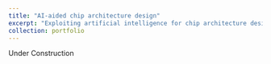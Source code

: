 ```yaml
---
title: "AI-aided chip architecture design"
excerpt: "Exploiting artificial intelligence for chip architecture design and optimization"
collection: portfolio
---
```


Under Construction
